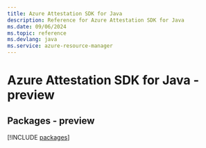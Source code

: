 ```yaml
---
title: Azure Attestation SDK for Java
description: Reference for Azure Attestation SDK for Java
ms.date: 09/06/2024
ms.topic: reference
ms.devlang: java
ms.service: azure-resource-manager
---
```

# Azure Attestation SDK for Java - preview
## Packages - preview
[!INCLUDE [packages](attestation-index.md)]